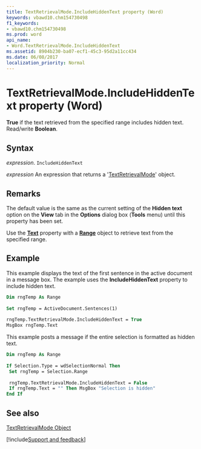 ```yaml
---
title: TextRetrievalMode.IncludeHiddenText property (Word)
keywords: vbawd10.chm154730498
f1_keywords:
- vbawd10.chm154730498
ms.prod: word
api_name:
- Word.TextRetrievalMode.IncludeHiddenText
ms.assetid: 8904b230-ba07-ecf1-45c3-95d2a11cc434
ms.date: 06/08/2017
localization_priority: Normal
---
```



# TextRetrievalMode.IncludeHiddenText property (Word)

 **True** if the text retrieved from the specified range includes hidden text. Read/write **Boolean**.


## Syntax

_expression_. `IncludeHiddenText`

 _expression_ An expression that returns a '[TextRetrievalMode](Word.TextRetrievalMode.md)' object.


## Remarks

The default value is the same as the current setting of the  **Hidden text** option on the **View** tab in the **Options** dialog box (**Tools** menu) until this property has been set.

 Use the **[Text](Word.Find.Text.md)** property with a **[Range](Word.Range.md)** object to retrieve text from the specified range.


## Example

This example displays the text of the first sentence in the active document in a message box. The example uses the  **IncludeHiddenText** property to include hidden text.


```vb
Dim rngTemp As Range 
 
Set rngTemp = ActiveDocument.Sentences(1) 
 
rngTemp.TextRetrievalMode.IncludeHiddenText = True 
MsgBox rngTemp.Text
```

This example posts a message if the entire selection is formatted as hidden text.




```vb
Dim rngTemp As Range 
 
If Selection.Type = wdSelectionNormal Then 
 Set rngTemp = Selection.Range 
 
 rngTemp.TextRetrievalMode.IncludeHiddenText = False 
 If rngTemp.Text = "" Then MsgBox "Selection is hidden" 
End If
```


## See also


[TextRetrievalMode Object](Word.TextRetrievalMode.md)

[!include[Support and feedback](~/includes/feedback-boilerplate.md)]